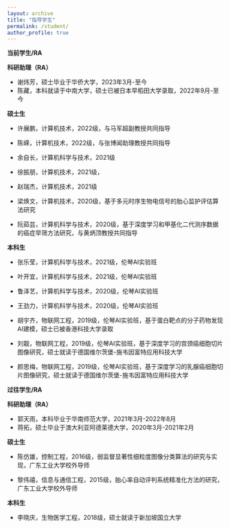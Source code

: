 ```yaml
---
layout: archive
title: "指导学生"
permalink: /student/
author_profile: true
---
```


**当前学生/RA**

**科研助理（RA）**
  - 谢炜芳，硕士毕业于华侨大学，2023年3月-至今
  - 陈藏，本科就读于中南大学，硕士已被日本早稻田大学录取，2022年9月-至今

**硕士生**
  -  许展鹏，计算机技术，2022级，与马军超副教授共同指导

  -  陈嵘，计算机技术，2022级，与张博闻助理教授共同指导

  -  余自长，计算机科学与技术，2021级

 -   徐振朋，计算机技术，2021级，

  -  赵瑞杰，计算机技术，2021级

  -  梁焕文，计算机技术，2020级，基于多元时序生物电信号的胎心监护评估算法研究

  -  阮茹芸，计算机科学与技术，2020级，基于深度学习和甲基化二代测序数据的癌症早筛方法研究，与黄炳顶教授共同指导

**本科生**
  -  张乐莹，计算机科学与技术，2021级，伦琴AI实验班

 -   叶开宜，计算机科学与技术，2021级，伦琴AI实验班

  -  鲁泽艺，计算机科学与技术，2020级，伦琴AI实验班

  -  王劲力，计算机科学与技术，2020级，伦琴AI实验班
  
  -  胡宇齐，物联网工程，2019级，伦琴AI实验班，基于蛋白靶点的分子药物发现AI建模，硕士已被香港科技大学录取

  -  刘靓，物联网工程，2019级，伦琴AI实验班，基于深度学习的宫颈癌细胞切片图像研究，硕士就读于德国维尔茨堡-施韦因富特应用科技大学

  -  颜思梅，物联网工程，2019级，伦琴AI实验班，基于深度学习的乳腺癌细胞切片图像研究，硕士就读于德国维尔茨堡-施韦因富特应用科技大学


**过往学生/RA** 

**科研助理（RA）**
- 郭天雨，本科毕业于华南师范大学，2021年3月-2022年8月
- 蒋拓，硕士毕业于澳大利亚阿德莱德大学，2020年3月-2021年2月


**硕士生**

 -  陈仿雄，控制工程，2016级，弱监督显著性细粒度图像分类算法的研究与实现，广东工业大学校外导师

 -  黎伟禧，信息与通信工程，2015级，胎心率自动评判系统精准化方法的研究，广东工业大学校外导师

**本科生**

  -  李晓庆，生物医学工程，2018级，硕士就读于新加坡国立大学





